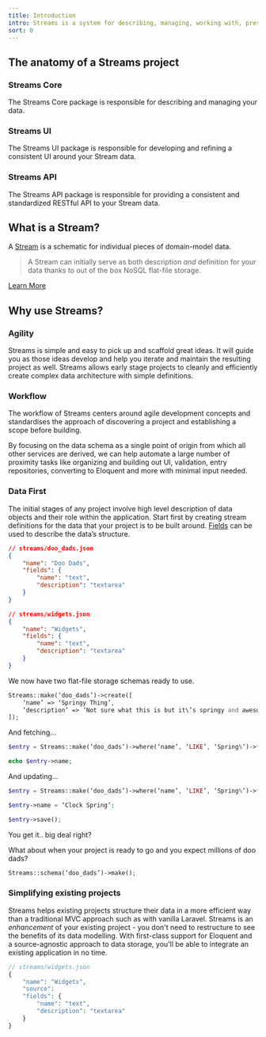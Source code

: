 ```yaml
---
title: Introduction
intro: Streams is a system for describing, managing, working with, presenting, and accessing application data.
sort: 0
---
```

## The anatomy of a Streams project

### Streams Core

The Streams Core package is responsible for describing and managing your data.

### Streams UI

The Streams UI package is responsible for developing and refining a consistent UI around your Stream data.

### Streams API

The Streams API package is responsible for providing a consistent and standardized RESTful API to your Stream data.

## What is a Stream?

A [Stream](streams) is a schematic for individual pieces of domain-model data.

> A Stream can initially serve as both description _and_ definition for your data thanks to out of the box NoSQL flat-file storage.

[Learn More](streams)

## Why use Streams?

### Agility

Streams is simple and easy to pick up and scaffold great ideas. It will guide you as those ideas develop and help you iterate and maintain the resulting project as well. Streams allows early stage projects to cleanly and efficiently create complex data architecture with simple definitions.

### Workflow

The workflow of Streams centers around agile development concepts and standardises the approach of discovering a project and establishing a scope before building.

By focusing on the data schema as a single point of origin from which all other services are derived, we can help automate a large number of proximity tasks like organizing and building out UI, validation, entry repositories, converting to Eloquent and more with minimal input needed.

### Data First

The initial stages of any project involve high level description of data objects and their role within the application. Start first by creating stream definitions for the data that your project is to be built around. [Fields](fields) can be used to describe the data’s structure.

```json
// streams/doo_dads.json
{
	"name": "Doo Dads",
	"fields": {
		"name": "text",
		"description": "textarea"
	}
}
```

```json
// streams/widgets.json
{
	"name": "Widgets",
	"fields": {
		"name": "text",
		"description": "textarea"
	}
}
```

We now have two flat-file storage schemas ready to use.

```php
Streams::make(‘doo_dads’)->create([
	‘name’ => ‘Springy Thing’,
	‘description’ => ‘Not sure what this is but it\’s springy and awesome.’,
]);
```

And fetching...

```php
$entry = Streams::make(‘doo_dads’)->where(‘name’, ‘LIKE’, ‘Spring%’)->first();

echo $entry->name;
```

And updating...

```php
$entry = Streams::make(‘doo_dads’)->where(‘name’, ‘LIKE’, ‘Spring%’)->first();

$entry->name = ‘Clock Spring’;

$entry->save();
```

You get it.. big deal right?

What about when your project is ready to go and you expect millions of doo dads?

```php
Streams::schema(‘doo_dads’)->make();
```

### Simplifying existing projects
Streams helps existing projects structure their data in a more efficient way than
a traditional MVC approach such as with vanilla Laravel. Streams is an *enhancement* of
your existing project - you don't need to restructure to see the benefits of its data modelling. With first-class support for Eloquent and a source-agnostic approach to data storage, you'll be able to integrate an existing application in no time.

```php
// streams/widgets.json
{
    "name": "Widgets",
    "source": 
	"fields": {
		"name": "text",
		"description": "textarea"
	}
}
```
